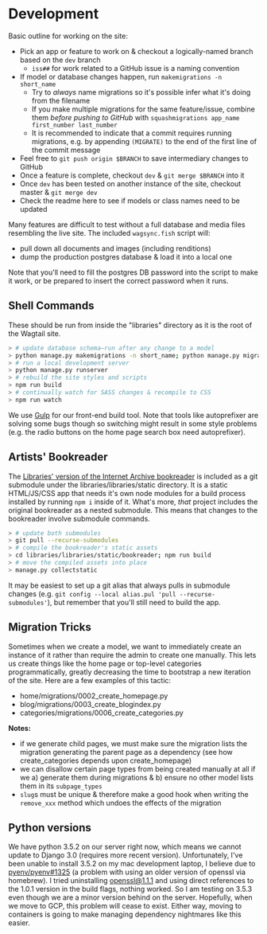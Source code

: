 # Development

Basic outline for working on the site:

- Pick an app or feature to work on & checkout a logically-named branch based on the `dev` branch
    + `iss##` for work related to a GitHub issue is a naming convention
- If model or database changes happen, run `makemigrations -n short_name`
    + Try to _always_ name migrations so it's possible infer what it's doing from the filename
    + If you make multiple migrations for the same feature/issue, combine them _before pushing to GitHub_ with `squashmigrations app_name first_number last_number`
    + It is recommended to indicate that a commit requires running migrations, e.g. by appending `(MIGRATE)` to the end of the first line of the commit message
- Feel free to `git push origin $BRANCH` to save intermediary changes to GitHub
- Once a feature is complete, checkout `dev` & `git merge $BRANCH` into it
- Once `dev` has been tested on another instance of the site, checkout master & `git merge dev`
- Check the readme here to see if models or class names need to be updated

Many features are difficult to test without a full database and media files resembling the live site. The included `wagsync.fish` script will:

- pull down all documents and images (including renditions)
- dump the production postgres database & load it into a local one

Note that you'll need to fill the postgres DB password into the script to make it work, or be prepared to insert the correct password when it runs.

## Shell Commands

These should be run from inside the "libraries" directory as it is the root of the Wagtail site.

```sh
> # update database schema—run after any change to a model
> python manage.py makemigrations -n short_name; python manage.py migrate
> # run a local development server
> python manage.py runserver
> # rebuild the site styles and scripts
> npm run build
> # continually watch for SASS changes & recompile to CSS
> npm run watch
```

We use [Gulp](http://gulpjs.com/) for our front-end build tool. Note that tools like autoprefixer are solving some bugs though so switching might result in some style problems (e.g. the radio buttons on the home page search box need autoprefixer).

## Artists' Bookreader

The [Libraries' version of the Internet Archive bookreader](https://github.com/cca/libraries_bookreader) is included as a git submodule under the libraries/libraries/static directory. It is a static HTML/JS/CSS app that needs it's own node modules for a build process installed by running `npm i` inside of it. What's more, _that_ project includes the original bookreader as a nested submodule. This means that changes to the bookreader involve submodule commands.

```sh
> # update both submodules
> git pull --recurse-submodules
> # compile the bookreader's static assets
> cd libraries/libraries/static/bookreader; npm run build
> # move the compiled assets into place
> manage.py collectstatic
```

It may be easiest to set up a git alias that always pulls in submodule changes (e.g. `git config --local alias.pul 'pull --recurse-submodules'`), but remember that you'll still need to build the app.

## Migration Tricks

Sometimes when we create a model, we want to immediately create an instance of it rather than require the admin to create one manually. This lets us create things like the home page or top-level categories programmatically, greatly decreasing the time to bootstrap a new iteration of the site. Here are a few examples of this tactic:

- home/migrations/0002_create_homepage.py
- blog/migrations/0003_create_blogindex.py
- categories/migrations/0006_create_categories.py

**Notes:**

- if we generate child pages, we must make sure the migration lists the migration generating the parent page as a dependency (see how create_categories depends upon create_homepage)
- we can disallow certain page types from being created manually at all if we a) generate them during migrations & b) ensure no other model lists them in its `subpage_types`
- `slug`s must be unique & therefore make a good hook when writing the `remove_xxx` method which undoes the effects of the migration

## Python versions

We have python 3.5.2 on our server right now, which means we cannot update to Django 3.0 (requires more recent version). Unfortunately, I've been unable to install 3.5.2 on my mac development laptop, I believe due to [pyenv/pyenv#1325](https://github.com/pyenv/pyenv/issues/1325) (a problem with using an older version of openssl via homebrew). I tried uninstalling openssl@1.1.1 and using direct references to the 1.0.1 version in the build flags, nothing worked. So I am testing on 3.5.3 even though we are a minor version behind on the server. Hopefully, when we move to GCP, this problem will cease to exist. Either way, moving to containers is going to make managing dependency nightmares like this easier.
